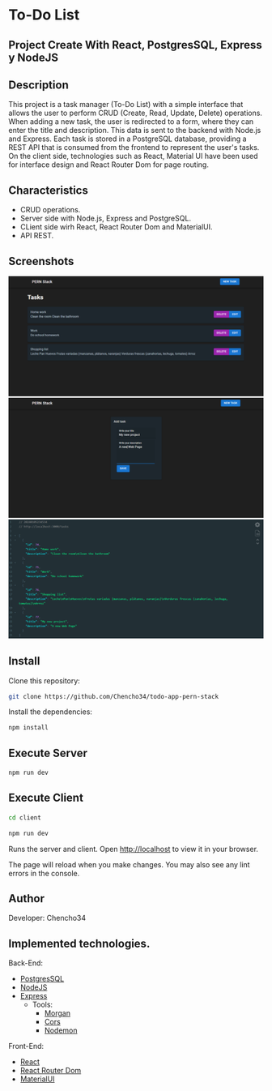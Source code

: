 # To-Do List

## Project Create With React, PostgresSQL, Express y NodeJS

## Description

This project is a task manager (To-Do List) with a simple interface that allows the user to perform CRUD (Create, Read, Update, Delete) operations. When adding a new task, the user is redirected to a form, where they can enter the title and description. This data is sent to the backend with Node.js and Express. Each task is stored in a PostgreSQL database, providing a REST API that is consumed from the frontend to represent the user's tasks. On the client side, technologies such as React, Material UI have been used for interface design and React Router Dom for page routing.

## Characteristics

* CRUD operations.
* Server side with Node.js, Express and PostgreSQL.
* CLient side wirh React, React Router Dom and MaterialUI.
* API REST.

## Screenshots

![todo-cap](public/screenshots/todo-cap-01.png)
![todo-cap](public/screenshots/todo-cap-02.png)
![todo-cap](public/screenshots/todo-cap-03.png)

## Install

Clone this repository:

```bash
git clone https://github.com/Chencho34/todo-app-pern-stack
```

Install the dependencies:

```bash
npm install
```

## Execute Server

```bash
npm run dev
```

## Execute Client

```bash
cd client
```

```bash
npm run dev
```

Runs the server and client.
Open [http://localhost](http://localhost) to view it in your browser.

The page will reload when you make changes.
You may also see any lint errors in the console.

## Author

Developer: Chencho34

## Implemented technologies.

Back-End:
* [PostgresSQL](https://www.postgresql.org/)
* [NodeJS](https://nodejs.org/en)
* [Express](https://expressjs.com/es/)
  * Tools:
    * [Morgan](https://www.npmjs.com/package/morgan)
    * [Cors](https://www.npmjs.com/package/cors)
    * [Nodemon](https://nodemon.io/)

Front-End:
* [React](https://react.dev/)
* [React Router Dom](https://reactrouter.com/en/main)
* [MaterialUI](https://mui.com/)
